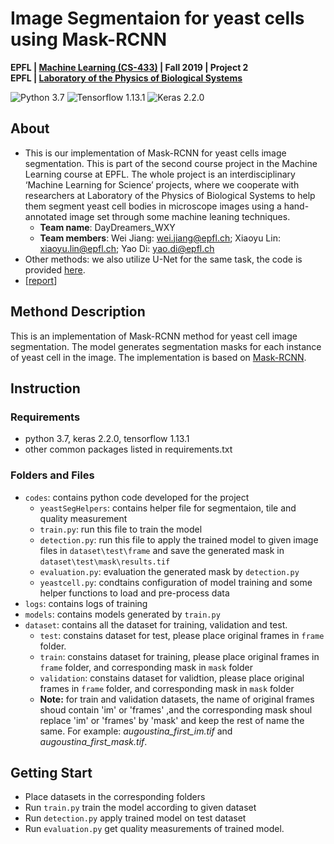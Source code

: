 # Image Segmentaion for yeast cells using Mask-RCNN
**EPFL | [Machine Learning (CS-433)](https://www.epfl.ch/labs/mlo/machine-learning-cs-433/) | Fall 2019 | Project 2**  
**EPFL | [Laboratory of the Physics of Biological Systems](https://www.epfl.ch/labs/lpbs/)**

![Python 3.7](https://img.shields.io/badge/python-3.7-blue.svg)
![Tensorflow 1.13.1](https://img.shields.io/badge/tensorflow-1.13.1-yellow.svg)
![Keras 2.2.0](https://img.shields.io/badge/keras-2.2.0-red.svg)

## About
- This is our implementation of Mask-RCNN for yeast cells image segmentation. This is part of the second course project in the Machine Learning course at EPFL. The whole project is an interdisciplinary ‘Machine Learning for Science’ projects, where we cooperate with researchers at Laboratory of the Physics of Biological Systems to help them segment yeast cell bodies in microscope images using a hand-annotated image set through some machine leaning techniques.
  - **Team name**: DayDreamers_WXY
  - **Team members**: Wei Jiang: wei.jiang@epfl.ch; Xiaoyu Lin: xiaoyu.lin@epfl.ch; Yao Di: yao.di@epfl.ch
- Other methods: we also utilize U-Net for the same task, the code is provided [here](https://github.com/Jiang15/Machine-Learning-Project).
- [[report](report.pdf)]

## Methond Description
This is an implementation of Mask-RCNN method for yeast cell image segmentation. The model generates segmentation masks for each instance of yeast cell in the image. The implementation is based on [Mask-RCNN](https://github.com/matterport/Mask_RCNN).

## Instruction
### Requirements
- python 3.7, keras 2.2.0, tensorflow 1.13.1 
- other common packages listed in requirements.txt

### Folders and Files
- `codes`: contains python code developed for the project
  - `yeastSegHelpers`: contains helper file for segmentaion, tile and quality measurement
  - `train.py`: run this file to train the model
  - `detection.py`: run this file to apply the trained model to given image files in `dataset\test\frame` and save the generated mask in              `dataset\test\mask\results.tif`
  - `evaluation.py`: evaluation the generated mask by `detection.py`
  - `yeastcell.py`: condtains configuration of model training and some helper functions to load and pre-process data
- `logs`: contains logs of training
- `models`: contains models generated by `train.py`
- `dataset`: contains all the dataset for training, validation and test.
  - `test`: constains dataset for test, please place original frames in `frame` folder.
  - `train`: constains dataset for training, please place original frames in `frame` folder, and corresponding mask in `mask` folder
  - `validation`: constains dataset for validtion, please place original frames in `frame` folder, and corresponding mask in `mask` folder
  - **Note:** for train and validation datasets, the name of original frames shoud contain 'im' or 'frames' ,and the corresponding mask shoul replace 'im' or 'frames' by 'mask' and keep the rest of name the same. For example: *augoustina_first_im.tif* and *augoustina_first_mask.tif*.
  
## Getting Start

- Place datasets in the corresponding folders
- Run `train.py` train the model according to given dataset
- Run `detection.py` apply trained model on test dataset 
- Run `evaluation.py` get quality measurements of trained model.
